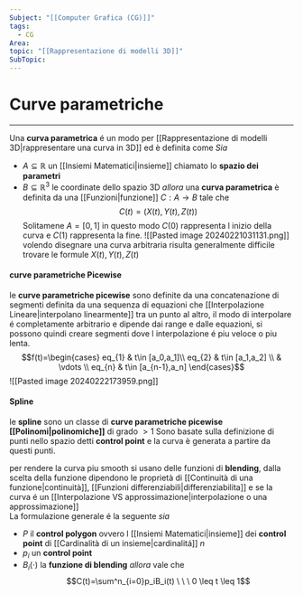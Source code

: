 ```yaml
---
Subject: "[[Computer Grafica (CG)]]"
tags:
  - CG
Area: 
topic: "[[Rappresentazione di modelli 3D]]"
SubTopic:
---
```


# Curve parametriche
---
Una __curva parametrica__ é un modo per [[Rappresentazione di modelli 3D|rappresentare una curva in 3D]] ed è definita come 
_Sia_
- $A \subseteq  \mathbb{R}$ un [[Insiemi Matematici|insieme]]  chiamato lo __spazio dei parametri__
- $B \subseteq \mathbb{R}^3$ le coordinate dello spazio 3D
 _allora_ una __curva parametrica__ è definita da una [[Funzioni|funzione]]  $C:A \to B$ tale che $$C(t)=(X(t),Y(t),Z(t))$$ 
 Solitamene $A=[0,1]$ in questo modo $C(0)$ rappresenta l inizio della curva e $C(1)$ rappresenta la fine.
![[Pasted image 20240221031131.png]]
volendo disegnare una curva arbitraria risulta generalmente difficile trovare le formule $X(t),Y(t),Z(t)$ 

#### curve parametriche Picewise
le __curve parametriche picewise__ sono definite da una concatenazione di segmenti definita da una sequenza di equazioni che [[Interpolazione Lineare|interpolano linearmente]] tra un punto al altro, il modo di interpolare é completamente arbitrario e dipende dai range e dalle equazioni, si possono quindi creare segmenti dove l interpolazione é piu veloce o piu lenta.$$f(t)=\begin{cases}
eq_{1} & t\in  [a_0,a_1]\\ 
eq_{2} & t\in  [a_1,a_2] \\ 
 & \vdots \\ 
eq_{n} & t\in  [a_{n-1},a_n]
\end{cases}$$ 
![[Pasted image 20240222173959.png]]
#### Spline
le __spline__ sono un classe di __curve parametriche picewise [[Polinomi|polinomiche]]__ di grado $>1$
Sono basate sulla definizione di punti nello spazio detti __control point__ e la curva è generata a partire da questi punti. 

per rendere la curva piu smooth si usano delle funzioni di __blending__, dalla scelta della funzione dipendono le proprietà di [[Continuità di una funzione|continuità]], [[Funzioni differenziabili|differenziabilita]] e se la curva é  un [[Interpolazione VS approssimazione|interpolazione o una approssimazione]]  
La formulazione generale é la seguente
_sia_
- $P$ il __control polygon__ ovvero l [[Insiemi Matematici|insieme]] dei __control point__ di [[Cardinalità di un insieme|cardinalitá]]  $n$ 
- $p_i$ un __control point__
- $B_i(\cdot)$ la __funzione di blending__
_allora_ vale che $$C(t)=\sum^n_{i=0}p_iB_i(t) \ \ \ 0 \leq t \leq 1$$
